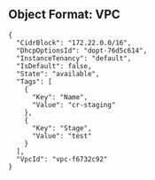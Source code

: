 
## Object Format: VPC


    {
      "CidrBlock": "172.22.0.0/16",
      "DhcpOptionsId": "dopt-76d5c614",
      "InstanceTenancy": "default",
      "IsDefault": false,
      "State": "available",
      "Tags": [
        {
          "Key": "Name",
          "Value": "cr-staging"
        },
        {
          "Key": "Stage",
          "Value": "test"
        }
      ],
      "VpcId": "vpc-f6732c92"
    }
